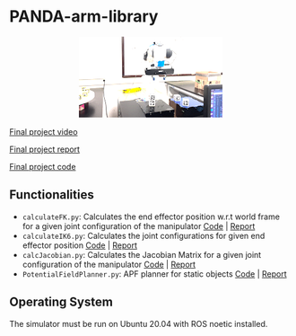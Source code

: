 # PANDA-arm-library
<!-- ### Date Created: 11/22/2022 -->

<!-- Contributors: Raima Sen -->

<p align="center">
<img src="video.gif" />
</p>

[Final project video](https://www.youtube.com/watch?v=p0JNyX4dsdw&ab_channel=RaimaSen)

[Final project report](/labs/final/MEAM520_Final_Project.pdf)

[Final project code](/labs/final/final.py)

## Functionalities 
-  `calculateFK.py`: Calculates the end effector position w.r.t world frame for a given joint configuration of the manipulator [Code](Lab1/calculateFK.py) | [Report](Lab1/MEAM520_lab1-2.pdf)
-  `calculateIK6.py`: Calculates the joint configurations for given end effector position [Code](Lab2/calculateIK6.py) | [Report](Lab2/LAB2_MEAM520.pdf)
- `calcJacobian.py`: Calculates the Jacobian Matrix for a given joint configuration of the manipulator [Code](Lab3/calcJacobian.py) | [Report](Lab3/MEAM520_lab3-7.pdf)
- `PotentialFieldPlanner.py`: APF planner for static objects [Code](Lab4/lib/potentialFieldPlanner.py) | [Report](https://github.com/raimasen1729/PANDA-arm-library/blob/acd5d82f9ca838c3ae1991513e090b55b78cb29f/Lab4/Lab4%20Report.pdf)



## Operating System

The simulator must be run on Ubuntu 20.04 with ROS noetic installed.

